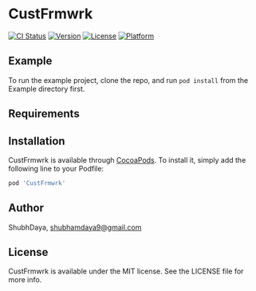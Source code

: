 # CustFrmwrk

[![CI Status](https://img.shields.io/travis/ShubhDaya/CustFrmwrk.svg?style=flat)](https://travis-ci.org/ShubhDaya/CustFrmwrk)
[![Version](https://img.shields.io/cocoapods/v/CustFrmwrk.svg?style=flat)](https://cocoapods.org/pods/CustFrmwrk)
[![License](https://img.shields.io/cocoapods/l/CustFrmwrk.svg?style=flat)](https://cocoapods.org/pods/CustFrmwrk)
[![Platform](https://img.shields.io/cocoapods/p/CustFrmwrk.svg?style=flat)](https://cocoapods.org/pods/CustFrmwrk)

## Example

To run the example project, clone the repo, and run `pod install` from the Example directory first.

## Requirements

## Installation

CustFrmwrk is available through [CocoaPods](https://cocoapods.org). To install
it, simply add the following line to your Podfile:

```ruby
pod 'CustFrmwrk'
```

## Author

ShubhDaya, shubhamdaya9@gmail.com

## License

CustFrmwrk is available under the MIT license. See the LICENSE file for more info.
